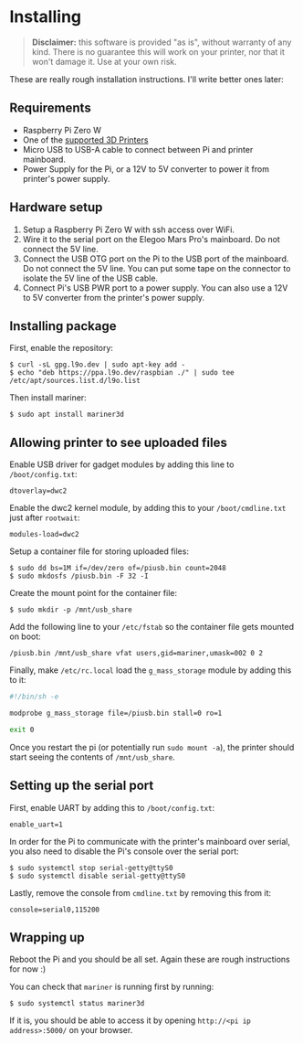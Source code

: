 # Installing

> **Disclaimer:** this software is provided "as is", without warranty of
> any kind. There is no guarantee this will work on your printer, nor
> that it won't damage it. Use at your own risk.

These are really rough installation instructions. I'll write better ones
later:

## Requirements

* Raspberry Pi Zero W
* One of the [supported 3D Printers](https://github.com/luizribeiro/mariner#supported-printers)
* Micro USB to USB-A cable to connect between Pi and printer mainboard.
* Power Supply for the Pi, or a 12V to 5V converter to power it from
  printer's power supply.

## Hardware setup

1. Setup a Raspberry Pi Zero W with ssh access over WiFi.
2. Wire it to the serial port on the Elegoo Mars Pro's mainboard. Do not
   connect the 5V line.
3. Connect the USB OTG port on the Pi to the USB port of the mainboard. Do
   not connect the 5V line. You can put some tape on the connector to
   isolate the 5V line of the USB cable.
4. Connect Pi's USB PWR port to a power supply. You can also use a 12V to 5V
   converter from the printer's power supply.

## Installing package

First, enable the repository:
```
$ curl -sL gpg.l9o.dev | sudo apt-key add -
$ echo "deb https://ppa.l9o.dev/raspbian ./" | sudo tee /etc/apt/sources.list.d/l9o.list
```

Then install mariner:

```
$ sudo apt install mariner3d
```

## Allowing printer to see uploaded files

Enable USB driver for gadget modules by adding this line to
`/boot/config.txt`:

```
dtoverlay=dwc2
```

Enable the dwc2 kernel module, by adding this to your `/boot/cmdline.txt`
just after `rootwait`:

```
modules-load=dwc2
```

Setup a container file for storing uploaded files:

```
$ sudo dd bs=1M if=/dev/zero of=/piusb.bin count=2048
$ sudo mkdosfs /piusb.bin -F 32 -I
```

Create the mount point for the container file:

```
$ sudo mkdir -p /mnt/usb_share
```

Add the following line to your `/etc/fstab` so the container file gets
mounted on boot:

```
/piusb.bin /mnt/usb_share vfat users,gid=mariner,umask=002 0 2
```

Finally, make `/etc/rc.local` load the `g_mass_storage` module by adding
this to it:

```sh
#!/bin/sh -e

modprobe g_mass_storage file=/piusb.bin stall=0 ro=1

exit 0
```

Once you restart the pi (or potentially run `sudo mount -a`), the printer
should start seeing the contents of `/mnt/usb_share`.

## Setting up the serial port

First, enable UART by adding this to `/boot/config.txt`:

```
enable_uart=1
```

In order for the Pi to communicate with the printer's mainboard over
serial, you also need to disable the Pi's console over the serial port:

```
$ sudo systemctl stop serial-getty@ttyS0
$ sudo systemctl disable serial-getty@ttyS0
```

Lastly, remove the console from `cmdline.txt` by removing this from it:

```
console=serial0,115200
```

## Wrapping up

Reboot the Pi and you should be all set. Again these are rough
instructions for now :)

You can check that `mariner` is running first by running:

```
$ sudo systemctl status mariner3d
```

If it is, you should be able to access it by opening
`http://<pi ip address>:5000/` on your browser.

